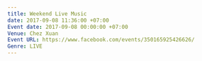 ```yaml
---
title: Weekend Live Music
date: 2017-09-08 11:36:00 +07:00
Event date: 2017-09-08 00:00:00 +07:00
Venue: Chez Xuan
Event URL: https://www.facebook.com/events/350165925426626/
Genre: LIVE
---
```


